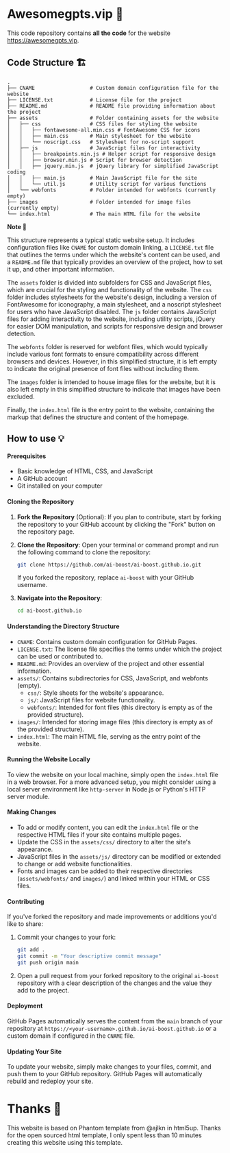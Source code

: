 # Awesomegpts.vip 🦄️
This code repository contains **all the code** for the website https://awesomegpts.vip.

## Code Structure 🏗️
```
.
├── CNAME                  # Custom domain configuration file for the website
├── LICENSE.txt            # License file for the project
├── README.md              # README file providing information about the project
├── assets                 # Folder containing assets for the website
│   ├── css                # CSS files for styling the website
│   │   ├── fontawesome-all.min.css # FontAwesome CSS for icons
│   │   ├── main.css       # Main stylesheet for the website
│   │   └── noscript.css   # Stylesheet for no-script support
│   ├── js                 # JavaScript files for interactivity
│   │   ├── breakpoints.min.js # Helper script for responsive design
│   │   ├── browser.min.js # Script for browser detection
│   │   ├── jquery.min.js  # jQuery library for simplified JavaScript coding
│   │   ├── main.js        # Main JavaScript file for the site
│   │   └── util.js        # Utility script for various functions
│   └── webfonts           # Folder intended for webfonts (currently empty)
├── images                 # Folder intended for image files (currently empty)
└── index.html             # The main HTML file for the website
```

**Note 📝**

This structure represents a typical static website setup. It includes configuration files like `CNAME` for custom domain linking, a `LICENSE.txt` file that outlines the terms under which the website's content can be used, and a `README.md` file that typically provides an overview of the project, how to set it up, and other important information.

The `assets` folder is divided into subfolders for CSS and JavaScript files, which are crucial for the styling and functionality of the website. The `css` folder includes stylesheets for the website's design, including a version of FontAwesome for iconography, a main stylesheet, and a noscript stylesheet for users who have JavaScript disabled. The `js` folder contains JavaScript files for adding interactivity to the website, including utility scripts, jQuery for easier DOM manipulation, and scripts for responsive design and browser detection.

The `webfonts` folder is reserved for webfont files, which would typically include various font formats to ensure compatibility across different browsers and devices. However, in this simplified structure, it is left empty to indicate the original presence of font files without including them.

The `images` folder is intended to house image files for the website, but it is also left empty in this simplified structure to indicate that images have been excluded.

Finally, the `index.html` file is the entry point to the website, containing the markup that defines the structure and content of the homepage.

## How to use 💡

#### Prerequisites

- Basic knowledge of HTML, CSS, and JavaScript
- A GitHub account
- Git installed on your computer

#### Cloning the Repository

1. **Fork the Repository** (Optional): If you plan to contribute, start by forking the repository to your GitHub account by clicking the "Fork" button on the repository page.

2. **Clone the Repository**: Open your terminal or command prompt and run the following command to clone the repository:

   ```bash
   git clone https://github.com/ai-boost/ai-boost.github.io.git
   ```

   If you forked the repository, replace `ai-boost` with your GitHub username.

3. **Navigate into the Repository**:

   ```bash
   cd ai-boost.github.io
   ```

#### Understanding the Directory Structure

- `CNAME`: Contains custom domain configuration for GitHub Pages.
- `LICENSE.txt`: The license file specifies the terms under which the project can be used or contributed to.
- `README.md`: Provides an overview of the project and other essential information.
- `assets/`: Contains subdirectories for CSS, JavaScript, and webfonts (empty).
  - `css/`: Style sheets for the website's appearance.
  - `js/`: JavaScript files for website functionality.
  - `webfonts/`: Intended for font files (this directory is empty as of the provided structure).
- `images/`: Intended for storing image files (this directory is empty as of the provided structure).
- `index.html`: The main HTML file, serving as the entry point of the website.

#### Running the Website Locally

To view the website on your local machine, simply open the `index.html` file in a web browser. For a more advanced setup, you might consider using a local server environment like `http-server` in Node.js or Python's HTTP server module.

#### Making Changes

- To add or modify content, you can edit the `index.html` file or the respective HTML files if your site contains multiple pages.
- Update the CSS in the `assets/css/` directory to alter the site's appearance.
- JavaScript files in the `assets/js/` directory can be modified or extended to change or add website functionalities.
- Fonts and images can be added to their respective directories (`assets/webfonts/` and `images/`) and linked within your HTML or CSS files.

#### Contributing

If you've forked the repository and made improvements or additions you'd like to share:

1. Commit your changes to your fork:

   ```bash
   git add .
   git commit -m "Your descriptive commit message"
   git push origin main
   ```

2. Open a pull request from your forked repository to the original `ai-boost` repository with a clear description of the changes and the value they add to the project.

#### Deployment

GitHub Pages automatically serves the content from the `main` branch of your repository at `https://<your-username>.github.io/ai-boost.github.io` or a custom domain if configured in the `CNAME` file.

#### Updating Your Site

To update your website, simply make changes to your files, commit, and push them to your GitHub repository. GitHub Pages will automatically rebuild and redeploy your site.


# Thanks 🥰
This website is based on Phantom template from @ajlkn in html5up. Thanks for the open sourced html template, I only spent less than 10 minutes creating this website using this template.
